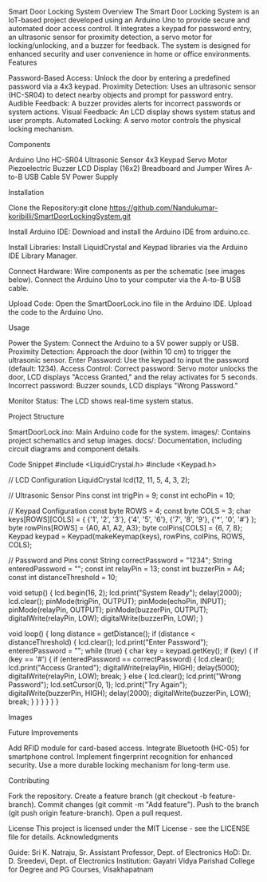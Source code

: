 Smart Door Locking System
Overview
The Smart Door Locking System is an IoT-based project developed using an Arduino Uno to provide secure and automated door access control. It integrates a keypad for password entry, an ultrasonic sensor for proximity detection, a servo motor for locking/unlocking, and a buzzer for feedback. The system is designed for enhanced security and user convenience in home or office environments.
Features

Password-Based Access: Unlock the door by entering a predefined password via a 4x3 keypad.
Proximity Detection: Uses an ultrasonic sensor (HC-SR04) to detect nearby objects and prompt for password entry.
Audible Feedback: A buzzer provides alerts for incorrect passwords or system actions.
Visual Feedback: An LCD display shows system status and user prompts.
Automated Locking: A servo motor controls the physical locking mechanism.

Components

Arduino Uno
HC-SR04 Ultrasonic Sensor
4x3 Keypad
Servo Motor
Piezoelectric Buzzer
LCD Display (16x2)
Breadboard and Jumper Wires
A-to-B USB Cable
5V Power Supply

Installation

Clone the Repository:git clone https://github.com/Nandukumar-koribilli/SmartDoorLockingSystem.git


Install Arduino IDE:
Download and install the Arduino IDE from arduino.cc.


Install Libraries:
Install LiquidCrystal and Keypad libraries via the Arduino IDE Library Manager.


Connect Hardware:
Wire components as per the schematic (see images below).
Connect the Arduino Uno to your computer via the A-to-B USB cable.


Upload Code:
Open the SmartDoorLock.ino file in the Arduino IDE.
Upload the code to the Arduino Uno.



Usage

Power the System: Connect the Arduino to a 5V power supply or USB.
Proximity Detection: Approach the door (within 10 cm) to trigger the ultrasonic sensor.
Enter Password: Use the keypad to input the password (default: 1234).
Access Control:
Correct password: Servo motor unlocks the door, LCD displays "Access Granted," and the relay activates for 5 seconds.
Incorrect password: Buzzer sounds, LCD displays "Wrong Password."


Monitor Status: The LCD shows real-time system status.

Project Structure

SmartDoorLock.ino: Main Arduino code for the system.
images/: Contains project schematics and setup images.
docs/: Documentation, including circuit diagrams and component details.

Code Snippet
#include <LiquidCrystal.h>
#include <Keypad.h>

// LCD Configuration
LiquidCrystal lcd(12, 11, 5, 4, 3, 2);

// Ultrasonic Sensor Pins
const int trigPin = 9;
const int echoPin = 10;

// Keypad Configuration
const byte ROWS = 4;
const byte COLS = 3;
char keys[ROWS][COLS] = {
    {'1', '2', '3'},
    {'4', '5', '6'},
    {'7', '8', '9'},
    {'*', '0', '#'}
};
byte rowPins[ROWS] = {A0, A1, A2, A3};
byte colPins[COLS] = {6, 7, 8};
Keypad keypad = Keypad(makeKeymap(keys), rowPins, colPins, ROWS, COLS);

// Password and Pins
const String correctPassword = "1234";
String enteredPassword = "";
const int relayPin = 13;
const int buzzerPin = A4;
const int distanceThreshold = 10;

void setup() {
  lcd.begin(16, 2);
  lcd.print("System Ready");
  delay(2000);
  lcd.clear();
  pinMode(trigPin, OUTPUT);
  pinMode(echoPin, INPUT);
  pinMode(relayPin, OUTPUT);
  pinMode(buzzerPin, OUTPUT);
  digitalWrite(relayPin, LOW);
  digitalWrite(buzzerPin, LOW);
}

void loop() {
  long distance = getDistance();
  if (distance < distanceThreshold) {
    lcd.clear();
    lcd.print("Enter Password");
    enteredPassword = "";
    while (true) {
      char key = keypad.getKey();
      if (key) {
        if (key == '#') {
          if (enteredPassword == correctPassword) {
            lcd.clear();
            lcd.print("Access Granted");
            digitalWrite(relayPin, HIGH);
            delay(5000);
            digitalWrite(relayPin, LOW);
            break;
          } else {
            lcd.clear();
            lcd.print("Wrong Password");
            lcd.setCursor(0, 1);
            lcd.print("Try Again");
            digitalWrite(buzzerPin, HIGH);
            delay(2000);
            digitalWrite(buzzerPin, LOW);
            break;
          }
        }
      }
    }
  }
}

Images

Future Improvements

Add RFID module for card-based access.
Integrate Bluetooth (HC-05) for smartphone control.
Implement fingerprint recognition for enhanced security.
Use a more durable locking mechanism for long-term use.

Contributing

Fork the repository.
Create a feature branch (git checkout -b feature-branch).
Commit changes (git commit -m "Add feature").
Push to the branch (git push origin feature-branch).
Open a pull request.

License
This project is licensed under the MIT License - see the LICENSE file for details.
Acknowledgments

Guide: Sri K. Natraju, Sr. Assistant Professor, Dept. of Electronics
HoD: Dr. D. Sreedevi, Dept. of Electronics
Institution: Gayatri Vidya Parishad College for Degree and PG Courses, Visakhapatnam
